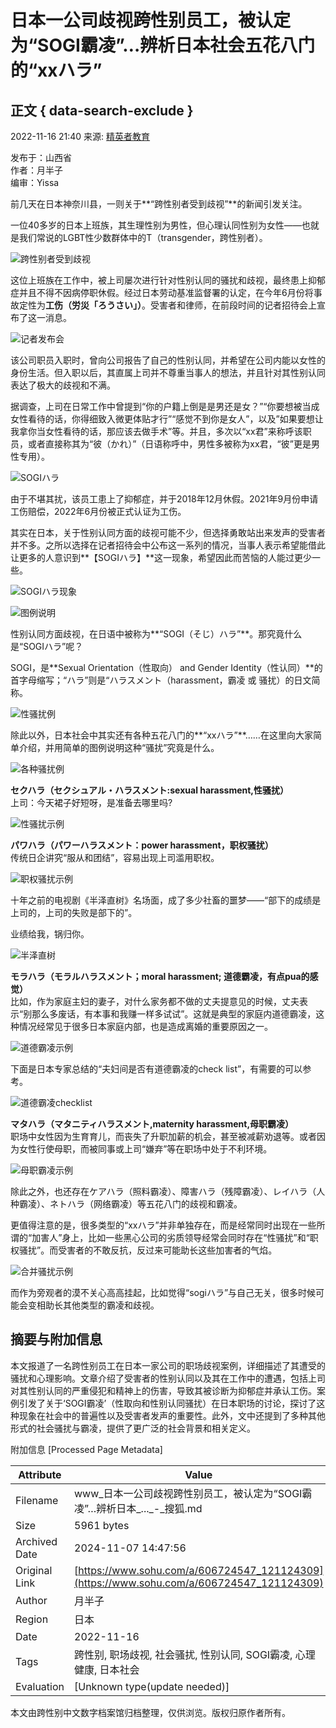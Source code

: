 # 日本一公司歧视跨性别员工，被认定为“SOGI霸凌”…辨析日本社会五花八门的“xxハラ”

## 正文 { data-search-exclude }


2022-11-16 21:40 来源: [精英者教育](https://www.sohu.com/?spm=smpc.content-abroad.content.1.1730990772471qBkFozW)

发布于：山西省  
作者：月半子  
编审：Yissa  

前几天在日本神奈川县，一则关于**“跨性别者受到歧视”**的新闻引发关注。

一位40多岁的日本上班族，其生理性别为男性，但心理认同性别为女性——也就是我们常说的LGBT性少数群体中的T（transgender，跨性别者）。

![跨性别者受到歧视](https://p8.itc.cn/q_70/images03/20221116/36c643991098442ea44dc794dff2e753.jpeg)

这位上班族在工作中，被上司屡次进行针对性别认同的骚扰和歧视，最终患上抑郁症并且不得不因病停职休假。经过日本劳动基准监督署的认定，在今年6月份将事故定性为**工伤（労災「ろうさい」）**。受害者和律师，在前段时间的记者招待会上宣布了这一消息。

![记者发布会](https://p8.itc.cn/q_70/images03/20221116/1e63adf90edb43c6b3447feb9c1ba9ce.png)

该公司职员入职时，曾向公司报告了自己的性别认同，并希望在公司内能以女性的身份生活。但入职以后，其直属上司并不尊重当事人的想法，并且针对其性别认同表达了极大的歧视和不满。

据调查，上司在日常工作中曾提到“你的户籍上倒是是男还是女？”“你要想被当成女性看待的话，你得细致入微更体贴才行”“感觉不到你是女人”，以及”如果要想让我拿你当女性看待的话，那应该去做手术”等。并且，多次以“xx君”来称呼该职员，或者直接称其为“彼（かれ）”（日语称呼中，男性多被称为xx君，“彼”更是男性专用）。

![SOGIハラ](https://p3.itc.cn/q_70/images03/20221116/2afbaa1f90d2482c9a626132cf4f1e00.png)

由于不堪其扰，该员工患上了抑郁症，并于2018年12月休假。2021年9月份申请工伤赔偿，2022年6月份被正式认证为工伤。

其实在日本，关于性别认同方面的歧视可能不少，但选择勇敢站出来发声的受害者并不多。之所以选择在记者招待会中公布这一系列的情况，当事人表示希望能借此让更多的人意识到**【SOGIハラ】**这一现象，希望因此而苦恼的人能过更少一些。

![SOGIハラ现象](https://p0.itc.cn/q_70/images03/20221116/91b3c6873a7648f19e9c957fb9db7878.png)

![图例说明](https://p8.itc.cn/q_70/images03/20221116/a9aab17892c14d3e994ada4aa4390ae0.png)

性别认同方面歧视，在日语中被称为**“SOGI（そじ）ハラ”**。那究竟什么是“SOGIハラ”呢？

SOGI，是**Sexual Orientation（性取向） and Gender Identity（性认同）**的首字母缩写；“ハラ”则是“ハラスメント（harassment，霸凌 或 骚扰）的日文简称。

![性骚扰例](https://p7.itc.cn/q_70/images03/20221116/ebf912bdefea440ea423696c5273e6e4.jpeg)

除此以外，日本社会中其实还有各种五花八门的**“xxハラ”**……在这里向大家简单介绍，并用简单的图例说明这种“骚扰”究竟是什么。

![各种骚扰例](https://p8.itc.cn/q_70/images03/20221116/a818d78e2baa45fba8023a4f5dde7ec2.jpeg)

**セクハラ（セクシュアル・ハラスメント:sexual harassment,性骚扰）**  
上司：今天裙子好短呀，是准备去哪里吗?

![性骚扰示例](https://p6.itc.cn/q_70/images03/20221116/677b1db2f43b400cbb740fb069eff9b2.jpeg)

**パワハラ（パワーハラスメント：power harassment，职权骚扰）**  
传统日企讲究“服从和团结”，容易出现上司滥用职权。

![职权骚扰示例](https://p5.itc.cn/q_70/images03/20221116/a9cc81ef0610449d852157edd638cdd5.png)

十年之前的电视剧《半泽直树》名场面，成了多少社畜的噩梦——“部下的成绩是上司的，上司的失败是部下的”。

业绩给我，锅归你。

![半泽直树](https://p9.itc.cn/q_70/images03/20221116/25d660e9e94e44c8bcbf6515dc0a1436.png)

**モラハラ（モラルハラスメント；moral harassment; 道德霸凌，有点pua的感觉）**  
比如，作为家庭主妇的妻子，对什么家务都不做的丈夫提意见的时候，丈夫表示“别那么多废话，有本事和我赚一样多试试”。这就是典型的家庭内道德霸凌，这种情况经常见于很多日本家庭内部，也是造成离婚的重要原因之一。

![道德霸凌示例](https://p7.itc.cn/q_70/images03/20221116/0cc77558150443f5b5d4e343caa3a3e6.jpeg)

下面是日本专家总结的“夫妇间是否有道德霸凌的check list”，有需要的可以参考。

![道德霸凌checklist](https://p7.itc.cn/q_70/images03/20221116/3eff1a9368464979ba64301d9114ec27.png)

**マタハラ（マタニティハラスメント,maternity harassment,母职霸凌）**  
职场中女性因为生育育儿，而丧失了升职加薪的机会，甚至被减薪劝退等。或者因为女性行使母职，而被同事或上司“嫌弃”等在职场中处于不利环境。

![母职霸凌示例](https://p4.itc.cn/q_70/images03/20221116/7366821abb2d44ac876d5d7849755e97.png)

除此之外，也还存在ケアハラ（照料霸凌）、障害ハラ（残障霸凌）、レイハラ（人种霸凌）、ネトハラ（网络霸凌）等五花八门的歧视和霸凌。

更值得注意的是，很多类型的“xxハラ”并非单独存在，而是经常同时出现在一些所谓的“加害人”身上，比如一些黑心公司的劣质领导经常会同时存在“性骚扰”和“职权骚扰”。而受害者的不敢反抗，反过来可能助长这些加害者的气焰。

![合并骚扰示例](https://p8.itc.cn/q_70/images03/20221116/3f53334bc1e04d96a7ba2ddeedf0b64a.jpeg)

而作为旁观者的漠不关心高高挂起，比如觉得“sogiハラ”与自己无关，很多时候可能会变相助长其他类型的霸凌和歧视。

## 摘要与附加信息

<!-- tcd_abstract -->
本文报道了一名跨性别员工在日本一家公司的职场歧视案例，详细描述了其遭受的骚扰和心理影响。文章介绍了受害者的性别认同以及其在工作中的遭遇，包括上司对其性别认同的严重侵犯和精神上的伤害，导致其被诊断为抑郁症并承认工伤。案例引发了关于‘SOGI霸凌’（性取向和性别认同骚扰）在日本职场的讨论，探讨了这种现象在社会中的普遍性以及受害者发声的重要性。此外，文中还提到了多种其他形式的社会骚扰与霸凌，提供了更广泛的社会背景和相关定义。
<!-- tcd_abstract_end -->

附加信息 [Processed Page Metadata]

| Attribute       | Value                                  |
|-----------------|----------------------------------------|
| Filename        | www_日本一公司歧视跨性别员工，被认定为“SOGI霸凌”…辨析日本_..._-_搜狐.md                             |
| Size            | 5961 bytes                           |
| Archived Date   | 2024-11-07 14:47:56                             |
| Original Link   | [https://www.sohu.com/a/606724547_121124309](https://www.sohu.com/a/606724547_121124309)                       |
| Author          | 月半子                               |
| Region          | 日本                               |
| Date            | 2022-11-16                                 |
| Tags            | 跨性别, 职场歧视, 社会骚扰, 性别认同, SOGI霸凌, 心理健康, 日本社会                                 |
| Evaluation            | [Unknown type(update needed)]                                 |
<!-- tcd_table_end -->

本文由跨性别中文数字档案馆归档整理，仅供浏览。版权归原作者所有。

